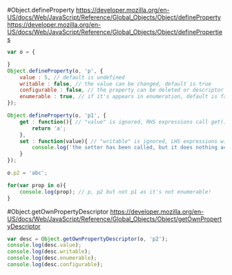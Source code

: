 #Object.defineProperty 
https://developer.mozilla.org/en-US/docs/Web/JavaScript/Reference/Global_Objects/Object/defineProperty
https://developer.mozilla.org/en-US/docs/Web/JavaScript/Reference/Global_Objects/Object/defineProperties
```javascript
var o = {

}
Object.defineProperty(o, 'p', {
    value : 5, // default is undefined
    writable : false, // the value can be changed, default is true
    configurable : false, // the property can be deleted or descriptor modified, default is true
    enumerable : true, // if it's appears in enumeration, default is false!
});

Object.defineProperty(o, 'p1', {
    get : function(){ // "value" is ignored, RHS expressions call get()
        return 'a';
    },
    set : function(value){ // "writable" is ignored, LHS expressions will call set()
        console.log('the setter has been called, but it does nothing actually');
    }
});

o.p2 = 'abc';

for(var prop in o){
    console.log(prop); // p, p2 but not p1 as it's not enumerable!
}
```

#Object.getOwnPropertyDescriptor
https://developer.mozilla.org/en-US/docs/Web/JavaScript/Reference/Global_Objects/Object/getOwnPropertyDescriptor
```javascript
var desc = Object.getOwnPropertyDescriptor(o, 'p2');
console.log(desc.value);
console.log(desc.writable);
console.log(desc.enumerable);
console.log(desc.configurable);
```
